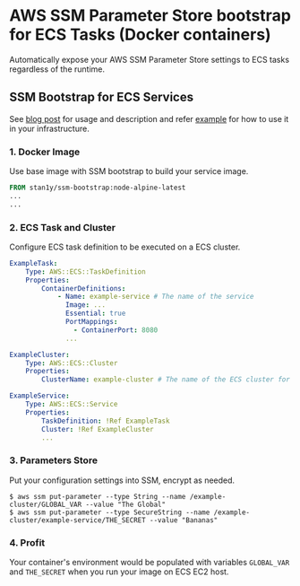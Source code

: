 # AWS SSM Parameter Store bootstrap for ECS Tasks (Docker containers)

Automatically expose your AWS SSM Parameter Store settings to ECS tasks regardless of the runtime.

## SSM Bootstrap for ECS Services

See [blog post](www.endlessinsomnia.com/post/ssm-bootstrap) for usage and description and 
refer [example](tree/master/example) for how to use it in your infrastructure.


### 1. Docker Image

Use base image with SSM bootstrap to build your service image.

```Dockerfile
FROM stan1y/ssm-bootstrap:node-alpine-latest
...
...
```

### 2. ECS Task and Cluster

Configure ECS task definition to be executed on a ECS cluster.

```yaml
ExampleTask:
    Type: AWS::ECS::TaskDefinition
    Properties:
        ContainerDefinitions:
            - Name: example-service # The name of the service 
              Image: ...
              Essential: true
              PortMappings:
                - ContainerPort: 8080
              ...

ExampleCluster:
    Type: AWS::ECS::Cluster
    Properties:
        ClusterName: example-cluster # The name of the ECS cluster for parameter names

ExampleService:
    Type: AWS::ECS::Service
    Properties:
        TaskDefinition: !Ref ExampleTask
        Cluster: !Ref ExampleCluster
        ...
```

### 3. Parameters Store

Put your configuration settings into SSM, encrypt as needed.

```
$ aws ssm put-parameter --type String --name /example-cluster/GLOBAL_VAR --value "The Global"
$ aws ssm put-parameter --type SecureString --name /example-cluster/example-service/THE_SECRET --value "Bananas"
```

### 4. Profit

Your container's environment would be populated with variables `GLOBAL_VAR` and `THE_SECRET` when
you run your image on ECS EC2 host.

